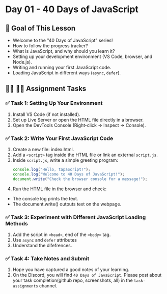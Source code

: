 # Day 01 - 40 Days of JavaScript

## **🎯 Goal of This Lesson**

- Welcome to the "40 Days of JavaScript" series!
- How to follow the progress tracker?
- What is JavaScript, and why should you learn it?
- Setting up your development environment (VS Code, browser, and Node.js).
- Writing and running your first JavaScript code.
- Loading JavaScript in different ways (`async`, `defer`).

## **👩‍💻 🧑‍💻 Assignment Tasks**

### ✅ Task 1: Setting Up Your Environment
1. Install VS Code (if not installed).
2. Set up Live Server or open the HTML file directly in a browser.
3. Open the DevTools Console (Right-click → Inspect → Console).

### ✅ Task 2: Write Your First JavaScript Code
1. Create a new file: index.html.
2. Add a `<script>` tag inside the HTML file or link an external `script.js`.
3. Inside `script.js`, write a simple greeting program:
    ```js
    console.log("Hello, tapaScript!");
    console.log("Welcome to 40 Days of JavaScript!");
    document.write("Check the browser console for a message!");
    ```
4. Run the HTML file in the browser and check:
  - The console log prints the text.
  - The document.write() outputs text on the webpage.

### ✅ Task 3: Experiment with Different JavaScript Loading Methods
1. Add the script in `<head>`, end of the `<body>` tag.
2. Use `async` and `defer` attributes
3. Understand the difefrences.

### ✅ Task 4: Take Notes and Submit
1. Hope you have captured a good notes of your learning.
2. On the Discord, you will find `40 Days of JavaScript`. Please post about your task completion(github repo, screenshots, all) in the `task-assignments` channel.